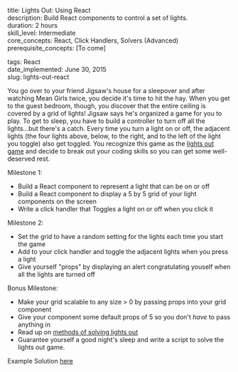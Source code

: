 title:                  Lights Out: Using React  
description:            Build React components to control a set of lights.  
duration:               2 hours  
skill_level:            Intermediate  
core_concepts:          React, Click Handlers, Solvers (Advanced) 
prerequisite_concepts:  [To come]  

tags:                   React  
date_implemented:       June 30, 2015  
slug:                   lights-out-react 

You go over to your friend Jigsaw's house for a sleepover and after watching
Mean Girls twice, you decide it's time to hit the hay. When you get to the guest
bedroom, though, you discover that the entire ceiling is covered by a grid of lights!
Jigsaw says he's organized a game for you to play. To get to sleep, you have
to build a controller to turn off all the lights...but there's a catch. Every
time you turn a light on or off, the adjacent lights (the four lights above,
below, to the right, and to the left of the light you toggle) also get toggled.
You recognize this game as the [lights out game](https://en.wikipedia.org/wiki/Lights_Out_(game))
and decide to break out your coding skills so you can get some well-deserved rest.

Milestone 1:
  - Build a React component to represent a light that can be on or off
  - Build a React component to display a 5 by 5 grid of your light components on the screen
  - Write a click handler that Toggles a light on or off when you click it

Milestone 2:
  - Set the grid to have a random setting for the lights each time you start the game
  - Add to your click handler and toggle the adjacent lights when you press a light
  - Give yourself "props" by displaying an alert congratulating youself when all the lights are turned off

Bonus Milestone:
  - Make your grid scalable to any size > 0 by passing props into your grid component
  - Give your component some default props of 5 so you don't _have_ to pass anything in
  - Read up on [methods of solving lights out](http://www.logicgamesonline.com/lightsout/tutorial.html)
  - Guarantee yourself a good night's sleep and write a script to solve the lights out game.

Example Solution [here](http://codepen.io/ripleyaffect/pen/xGrByr)
